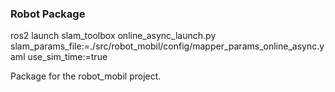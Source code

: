 ### Robot Package


ros2 launch slam_toolbox online_async_launch.py slam_params_file:=./src/robot_mobil/config/mapper_params_online_async.yaml use_sim_time:=true


Package for the robot_mobil project.